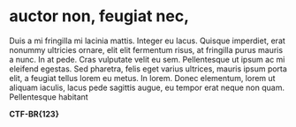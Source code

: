 # auctor non, feugiat nec,

Duis a mi fringilla mi lacinia mattis. Integer eu lacus. Quisque imperdiet, erat nonummy ultricies ornare, elit elit fermentum risus, at fringilla purus mauris a nunc. In at pede. Cras vulputate velit eu sem. Pellentesque ut ipsum ac mi eleifend egestas. Sed pharetra, felis eget varius ultrices, mauris ipsum porta elit, a feugiat tellus lorem eu metus. In lorem. Donec elementum, lorem ut aliquam iaculis, lacus pede sagittis augue, eu tempor erat neque non quam. Pellentesque habitant

**CTF-BR{123}**
